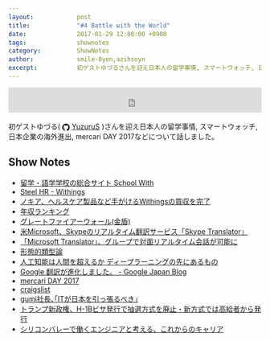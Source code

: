 ```yaml
---
layout:            post
title:             "#4 Battle with the World"
date:              2017-01-29 12:00:00 +0900
tags:              shownotes
category:          ShowNotes
author:            smile-0yen,azihsoyn
excerpt:           初ゲストゆづるさんを迎え日本人の留学事情, スマートウォッチ, 日本企業の海外進出, mercari DAY 2017などについて話しました。           
---
```

<iframe width="100%" height="50" scrolling="no" frameborder="no" src="https://w.soundcloud.com/player/?url=https%3A//api.soundcloud.com/tracks/305034390&amp;auto_play=false&amp;hide_related=false&amp;show_comments=true&amp;show_user=true&amp;show_reposts=false&amp;visual=false&amp;show_artwork=false&amp;default_height=75"></iframe>

初ゲストゆづる(
<img title="github" alt="github" src="../assets/GitHub-Mark.png" height="15" width="15" align="absmiddle"/> [YuzuruS](https://github.com/YuzuruS)
)さんを迎え日本人の留学事情, スマートウォッチ, 日本企業の海外進出, mercari DAY 2017などについて話しました。

## Show Notes
- [留学・語学学校の総合サイト School With](https://schoolwith.me/)
- [Steel HR - Withings](https://www.withings.com/jp/ja/products/steel-hr)
- [ノキア、ヘルスケア製品など手がけるWithingsの買収を完了](http://japan.cnet.com/news/business/35083535/)
- [年収ランキング](https://www.paysa.com/salary-rank)
- [グレートファイアーウォール(金盾)](https://ja.wikipedia.org/wiki/%E9%87%91%E7%9B%BE0)
- [米Microsoft、Skypeのリアルタイム翻訳サービス「Skype Translator」](http://news.mynavi.jp/news/2014/12/16/174/)
- [「Microsoft Translator」、グループで対面リアルタイム会話が可能に](http://japan.zdnet.com/article/35093754/)
- [形態的類型論](https://ja.m.wikipedia.org/wiki/%E5%BD%A2%E6%85%8B%E7%9A%84%E9%A1%9E%E5%9E%8B%E8%AB%96)
- [人工知能は人間を超えるか ディープラーニングの先にあるもの](https://www.amazon.co.jp/dp/4040800206)
- [Google 翻訳が進化しました。 -  Google Japan Blog](https://japan.googleblog.com/2016/11/google.html)
- [mercari DAY 2017](http://day.mercari.com/2017/)
- [craigslist](https://tokyo.craigslist.jp/)
- [gumi社長､｢ITが日本を引っ張るべき｣](http://toyokeizai.net/articles/-/56967)
- [トランプ新政権、H-1Bビサ発行で抽選方式を廃止・新方式では高給者から発行](http://business.newsln.jp/news/201701150911210000.html)
- [シリコンバレーで働くエンジニアと考える、これからのキャリア](https://schoo.jp/class/3713)
